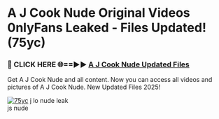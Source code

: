 # A J Cook Nude Original Videos 0nlyFans Leaked - Files Updated! (75yc)

<h3>🔴 CLICK HERE 🌐==►► <a href="https://tinyurl.com/52m3yx9h" rel="nofollow">A J Cook Nude Updated Files</a></h3>

Get A J Cook Nude and all content. Now you can access all videos and pictures of A J Cook Nude. New Updated Files 2025!

[![75yc](https://i.imgur.com/TnHtlc8.gif)](https://tinyurl.com/52m3yx9h)
j lo nude leak<br>
js nude